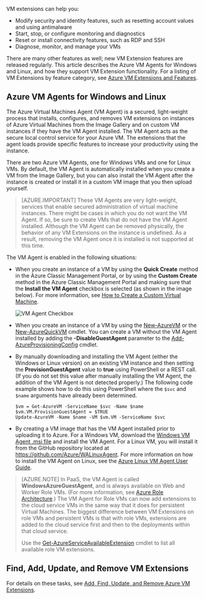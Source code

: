 



VM extensions can help you:

* Modify security and identity features, such as resetting account values and using antimalware
* Start, stop, or configure monitoring and diagnostics
* Reset or install connectivity features, such as RDP and SSH
* Diagnose, monitor, and manage your VMs

There are many other features as well; new VM Extension features are released regularly. This article describes the Azure VM Agents for Windows and Linux, and how they support VM Extension functionality. For a listing of VM Extensions by feature category, see [Azure VM Extensions and Features](/documentation/articles/virtual-machines-windows-extensions-features/).

## Azure VM Agents for Windows and Linux
The Azure Virtual Machines Agent (VM Agent) is a secured, light-weight process that installs, configures, and removes VM extensions on instances of Azure Virtual Machines from the Image Gallery and on custom VM instances if they have the VM Agent installed. The VM Agent acts as the secure local control service for your Azure VM. The extensions that the agent loads provide specific features to increase your productivity using the instance.

There are two Azure VM Agents, one for Windows VMs and one for Linux VMs. By default, the VM Agent is automatically installed when you create a VM from the Image Gallery, but you can also install the VM Agent after the instance is created or install it in a custom VM image that you then upload yourself.

> [AZURE.IMPORTANT]
> These VM Agents are very light-weight, services that enable secured administration of virtual machine instances. There might be cases in which you do not want the VM Agent. If so, be sure to create VMs that do not have the VM Agent installed. Although the VM Agent can be removed physically, the behavior of any VM Extensions on the instance is undefined. As a result, removing the VM Agent once it is installed is not supported at this time.
> 
> 

The VM Agent is enabled in the following situations:

* When you create an instance of a VM by using the **Quick Create** method in the Azure Classic Management Portal, or by using the **Custom Create** method in the Azure Classic Management Portal and making sure that the **Install the VM Agent** checkbox is selected (as shown in the image below). For more information, see [How to Create a Custom Virtual Machine](/documentation/articles/virtual-machines-windows-classic-createportal/).
  
  ![VM Agent Checkbox](./media/virtual-machines-common-classic-agents-and-extensions/IC719409.png)
* When you create an instance of a VM by using the [New-AzureVM](https://msdn.microsoft.com/zh-cn/library/azure/dn495254.aspx) or the [New-AzureQuickVM](https://msdn.microsoft.com/zh-cn/library/azure/dn495183.aspx) cmdlet. You can create a VM without the VM Agent installed by adding the **-DisableGuestAgent** parameter to the [Add-AzureProvisioningConfig](https://msdn.microsoft.com/zh-cn/library/azure/dn495299.aspx) cmdlet.
* By manually downloading and installing the VM Agent (either the Windows or Linux version) on an existing VM instance and then setting the **ProvisionGuestAgent** value to **true** using PowerShell or a REST call. (If you do not set this value after manually installing the VM Agent, the addition of the VM Agent is not detected properly.) The following code example shows how to do this using PowerShell where the `$svc` and `$name` arguments have already been determined.
  
      $vm = Get-AzureVM -ServiceName $svc -Name $name
      $vm.VM.ProvisionGuestAgent = $TRUE
      Update-AzureVM -Name $name -VM $vm.VM -ServiceName $svc
* By creating a VM image that has the VM Agent installed prior to uploading it to Azure. For a Windows VM, download the [Windows VM Agent .msi file](http://go.microsoft.com/fwlink/?LinkID=394789) and install the VM Agent. For a Linux VM, you will install it from the GitHub repository located at <https://github.com/Azure/WALinuxAgent>. For more information on how to install the VM Agent on Linux, see the [Azure Linux VM Agent User Guide](/documentation/articles/virtual-machines-linux-agent-user-guide/).

> [AZURE.NOTE]
> In PaaS, the VM Agent is called **WindowsAzureGuestAgent**, and is always available on Web and Worker Role VMs. (For more information, see [Azure Role Architecture](http://blogs.msdn.com/b/kwill/archive/2011/05/05/windows-azure-role-architecture.aspx).) The VM Agent for Role VMs can now add extensions to the cloud service VMs in the same way that it does for persistent Virtual Machines. The biggest difference between VM Extensions on role VMs and persistent VMs is that with role VMs, extensions are added to the cloud service first and then to the deployments within that cloud service.
> 
> Use the
> [Get-AzureServiceAvailableExtension](https://msdn.microsoft.com/zh-cn/library/azure/dn722498.aspx)
> cmdlet to list all available role VM extensions.
> 
> 

## Find, Add, Update, and Remove VM Extensions
For details on these tasks, see [Add, Find, Update, and Remove Azure VM Extensions](/documentation/articles/virtual-machines-windows-classic-manage-extensions/).

